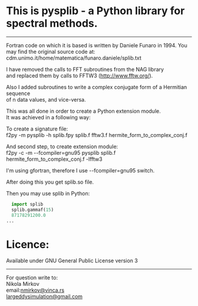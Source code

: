 This is pysplib - a Python library for spectral methods.
=========================================================


--------------
Fortran code on which it is based is written by Daniele Funaro in 1994.
You may find the original source code at:
cdm.unimo.it/home/matematica/funaro.daniele/splib.txt


I have removed the calls to FFT subroutines from the NAG library  
and replaced them by calls to FFTW3 (http://www.fftw.org/).  
  
Also I added subroutines to write a complex conjugate form of a Hermitian sequence  
of n data values, and vice-versa.  
  
This was all done in order to create a Python extension module.   
It was achieved in a following way:  
  
  
To create a signature file:  
f2py -m pysplib -h splib.fpy splib.f fftw3.f hermite_form_to_complex_conj.f  

And second step, to create extension module:  
f2py -c -m --fcompiler=gnu95 pysplib splib.f hermite_form_to_complex_conj.f -lfftw3  
  
I'm using gfortran, therefore I use --fcompiler=gnu95 switch.  


After doing this you get splib.so file.  

Then you may use splib in Python:  
```python
  import splib
  splib.gammaf(15)
  87178291200.0
...
```
  
# Licence: #  
Available under GNU General Public License version 3  
  
  
--------------
For question write to:  
Nikola Mirkov   
email:nmirkov@vinca.rs  
largeddysimulation@gmail.com 

